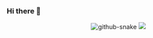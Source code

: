 ### Hi there 👋
<div align="center">
  
  <!-- Snake Code Contribution Map 贪吃蛇代码贡献图 -->
  <picture>
    <source media="(prefers-color-scheme: dark)" srcset="https://cdn.jsdelivr.net/gh/lcyan/lcyan/profile-snake-contrib/github-contribution-grid-snake-dark.svg?v=Math.random()" />
    <source media="(prefers-color-scheme: light)" srcset="https://cdn.jsdelivr.net/gh/lcyan/lcyan/profile-snake-contrib/github-contribution-grid-snake.svg?v=Math.random()" />
    <img alt="github-snake" src="https://cdn.jsdelivr.net/gh/lcyan/lcyan/profile-snake-contrib/github-contribution-grid-snake-dark.svg" />
  </picture>

  <!-- profile-3d-contrib 3D贡献图-->
  <picture>
  <source media="(prefers-color-scheme: dark)" srcset="https://cdn.jsdelivr.net/gh/lcyan/lcyan/profile-3d-contrib/profile-night-rainbow.svg?v=Math.random()" />
  <source media="(prefers-color-scheme: light)" srcset="https://cdn.jsdelivr.net/gh/lcyan/lcyan/profile-3d-contrib/profile-gitblock.svg?v=Math.random()" />
  <img src="https://cdn.jsdelivr.net/gh/lcyan/lcyan/profile-3d-contrib/profile-night-rainbow.svg?v=Math.random()" />
</picture>

</div>

<!--
**lcyan/lcyan** is a ✨ _special_ ✨ repository because its `README.md` (this file) appears on your GitHub profile.

Here are some ideas to get you started:

- 🔭 I’m currently working on ...
- 🌱 I’m currently learning ...
- 👯 I’m looking to collaborate on ...
- 🤔 I’m looking for help with ...
- 💬 Ask me about ...
- 📫 How to reach me: ...
- 😄 Pronouns: ...
- ⚡ Fun fact: ...
-->
